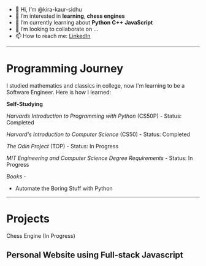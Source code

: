 - 👋 Hi, I’m @kira-kaur-sidhu
- 👀 I’m interested in **learning**, **chess engines**
- 🌱 I’m currently learning about **Python** **C++** **JavaScript**
- 💞️ I’m looking to collaborate on ...
- 📫 How to reach me: [LinkedIn](https://www.linkedin.com/in/kira-kaur-661518248/)

<!---
kira-kaur-sidhu/kira-kaur-sidhu is a ✨ special ✨ repository because its `README.md` (this file) appears on your GitHub profile.
You can click the Preview link to take a look at your changes.
--->
---
# Programming Journey
I studied mathematics and classics in college, now I'm learning to be a Software Engineer. Here is how I learned:

**Self-Studying**

*Harvards Introduction to Programming with Python* (CS50P) - Status: Completed

*Harvard's Introduction to Computer Science* (CS50) - Status: Completed

*The Odin Project* (TOP) - Status: In Progress

*MIT Engineering and Computer Science Degree Requirements* - Status: In Progress

*Books* -
* Automate the Boring Stuff with Python

---
# Projects
Chess Engine (In Progress)

## Personal Website using Full-stack Javascript
